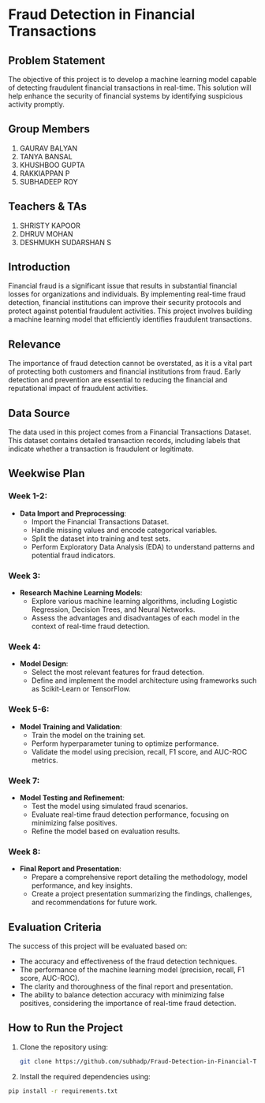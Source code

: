 # Fraud Detection in Financial Transactions

## Problem Statement
The objective of this project is to develop a machine learning model capable of detecting fraudulent financial transactions in real-time. This solution will help enhance the security of financial systems by identifying suspicious activity promptly.

## Group Members
1. GAURAV BALYAN
2. TANYA BANSAL
3. KHUSHBOO GUPTA
4. RAKKIAPPAN P
5. SUBHADEEP ROY

## Teachers & TAs
1. SHRISTY KAPOOR
2. DHRUV MOHAN
3. DESHMUKH SUDARSHAN S

## Introduction
Financial fraud is a significant issue that results in substantial financial losses for organizations and individuals. By implementing real-time fraud detection, financial institutions can improve their security protocols and protect against potential fraudulent activities. This project involves building a machine learning model that efficiently identifies fraudulent transactions.

## Relevance
The importance of fraud detection cannot be overstated, as it is a vital part of protecting both customers and financial institutions from fraud. Early detection and prevention are essential to reducing the financial and reputational impact of fraudulent activities.

## Data Source
The data used in this project comes from a Financial Transactions Dataset. This dataset contains detailed transaction records, including labels that indicate whether a transaction is fraudulent or legitimate.

## Weekwise Plan

### Week 1-2:
- **Data Import and Preprocessing**:
  - Import the Financial Transactions Dataset.
  - Handle missing values and encode categorical variables.
  - Split the dataset into training and test sets.
  - Perform Exploratory Data Analysis (EDA) to understand patterns and potential fraud indicators.

### Week 3:
- **Research Machine Learning Models**:
  - Explore various machine learning algorithms, including Logistic Regression, Decision Trees, and Neural Networks.
  - Assess the advantages and disadvantages of each model in the context of real-time fraud detection.

### Week 4:
- **Model Design**:
  - Select the most relevant features for fraud detection.
  - Define and implement the model architecture using frameworks such as Scikit-Learn or TensorFlow.

### Week 5-6:
- **Model Training and Validation**:
  - Train the model on the training set.
  - Perform hyperparameter tuning to optimize performance.
  - Validate the model using precision, recall, F1 score, and AUC-ROC metrics.

### Week 7:
- **Model Testing and Refinement**:
  - Test the model using simulated fraud scenarios.
  - Evaluate real-time fraud detection performance, focusing on minimizing false positives.
  - Refine the model based on evaluation results.

### Week 8:
- **Final Report and Presentation**:
  - Prepare a comprehensive report detailing the methodology, model performance, and key insights.
  - Create a project presentation summarizing the findings, challenges, and recommendations for future work.

## Evaluation Criteria
The success of this project will be evaluated based on:
- The accuracy and effectiveness of the fraud detection techniques.
- The performance of the machine learning model (precision, recall, F1 score, AUC-ROC).
- The clarity and thoroughness of the final report and presentation.
- The ability to balance detection accuracy with minimizing false positives, considering the importance of real-time fraud detection.

## How to Run the Project
1. Clone the repository using:
   ```bash
   git clone https://github.com/subhadp/Fraud-Detection-in-Financial-Transactions.git
2. Install the required dependencies using:
  ```bash
  pip install -r requirements.txt


